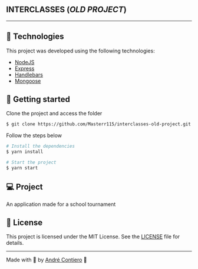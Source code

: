 ## INTERCLASSES **(_OLD PROJECT_)**

---

## 🧪 Technologies

This project was developed using the following technologies:

- [NodeJS](https://nodejs.org/en/)
- [Express](https://expressjs.com/pt-br/)
- [Handlebars](https://handlebarsjs.com)
- [Mongoose](https://mongoosejs.com/)

## 🚀 Getting started

Clone the project and access the folder

```bash
$ git clone https://github.com/Masterr115/interclasses-old-project.git && cd interclasses-old-project
```

Follow the steps below

```bash
# Install the dependencies
$ yarn install

# Start the project
$ yarn start
```

## 💻 Project

An application made for a school tournament

## 📝 License

This project is licensed under the MIT License. See the [LICENSE](LICENSE.md) file for details.

---

Made with 💜 by [André Contiero](https://github.com/Masterr115) 👋

